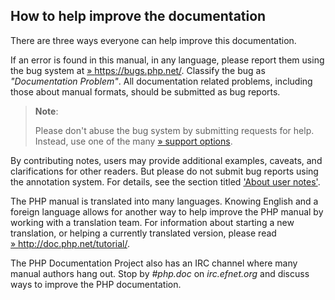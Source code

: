 How to help improve the documentation
-------------------------------------

There are three ways everyone can help improve this documentation.

If an error is found in this manual, in any language, please report them
using the bug system at
<a href="https://bugs.php.net/" class="link external">» https://bugs.php.net/</a>.
Classify the bug as *"Documentation Problem"*. All documentation related
problems, including those about manual formats, should be submitted as
bug reports.

> **Note**:
>
> Please don't abuse the bug system by submitting requests for help.
> Instead, use one of the many
> <a href="https://www.php.net/support.php" class="link external">» support options</a>.

By contributing notes, users may provide additional examples, caveats,
and clarifications for other readers. But please do not submit bug
reports using the annotation system. For details, see the section titled
<a href="/about/notes.html" class="link">'About user notes'</a>.

The PHP manual is translated into many languages. Knowing English and a
foreign language allows for another way to help improve the PHP manual
by working with a translation team. For information about starting a new
translation, or helping a currently translated version, please read
<a href="http://doc.php.net/tutorial/" class="link external">» http://doc.php.net/tutorial/</a>.

The PHP Documentation Project also has an IRC channel where many manual
authors hang out. Stop by *\#php.doc* on *irc.efnet.org* and discuss
ways to improve the PHP documentation.

